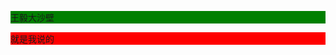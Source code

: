 <!DOCTYPE html>
<html>
<head>
	<meta charset="utf-8">
	<title>小测试</title>
	<style type="text/css">
	.p1{
		background:green;
		font: black;
	}
	.p2{
		background:red;
		font: black;
	}
	</style>
</head>
<body>
<p class="p1">王毅大沙壁</p>
<p class="p2">就是我说的</p>
</body>
</html>
